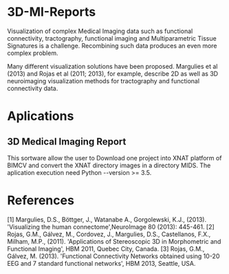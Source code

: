 # 3D-MI-Reports

Visualization of complex Medical Imaging data such as functional connectivity, tractography, functional imaging and Multiparametric Tissue Signatures is a challenge. Recombining such data produces an even more complex problem.

Many different visualization solutions have been proposed. Margulies et al (2013) and Rojas et al (2011; 2013), for example, describe 2D as well as 3D neuroimaging visualization methods for tractography and functional connectivity data.

# Aplications
## 3D Medical Imaging Report
This sortware allow the user to Download one project into XNAT platform of BIMCV and convert the XNAT directory images in a directory MIDS. The aplication execution need Python --version >= 3.5. 

# References
[1] Margulies, D.S., Böttger, J., Watanabe A., Gorgolewski, K.J., (2013). 'Visualizing the human connectome',NeuroImage 80 (2013): 445-461.
[2] Rojas, G.M., Gálvez, M., Cordovez, J., Margulies, D.S., Castellanos, F.X., Milham, M.P., (2011). 'Applications of Stereoscopic 3D in Morphometric and Functional Imaging', HBM 2011, Quebec City, Canada.
[3] Rojas, G.M., Gálvez, M. (2013). 'Functional Connectivity Networks obtained using 10-20 EEG and 7 standard functional networks', HBM 2013, Seattle, USA.
